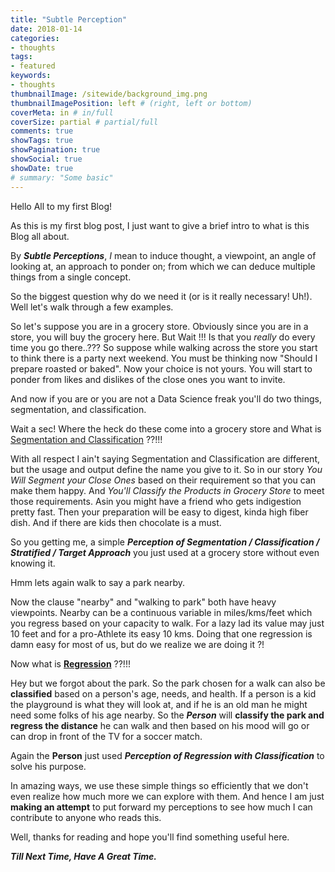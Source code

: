 ```yaml
---
title: "Subtle Perception"
date: 2018-01-14
categories:
- thoughts
tags:
- featured
keywords:
- thoughts
thumbnailImage: /sitewide/background_img.png 
thumbnailImagePosition: left # (right, left or bottom)
coverMeta: in # in/full
coverSize: partial # partial/full
comments: true
showTags: true
showPagination: true
showSocial: true
showDate: true
# summary: "Some basic"
---
```


Hello All to my first Blog!

<!--more-->
As this is my first blog post, I just want to give a brief intro to what is this Blog all about.

By ***Subtle Perceptions***, *I* mean to induce thought, a viewpoint, an angle of looking at, an approach to ponder on;
from which we can deduce multiple things from a single concept.
 
So the biggest question why do we need it (or is it really necessary! Uh!). Well let's walk through a few examples.
 
So let's suppose you are in a grocery store. Obviously since you are in a store, you will buy the grocery here. But Wait !!! Is that you _really_ do every time you go there..??? So suppose while walking across the store you start to think there is a party next weekend. You must be thinking now "Should I prepare roasted or baked". Now your choice is not yours. You will start to ponder from likes and dislikes of the close ones you want to invite. 
 
 And now if you are or you are not a Data Science freak you'll do two things, segmentation, and classification. 
 
 Wait a sec! Where the heck do these come into a grocery store and What is [Segmentation and Classification](https://en.wikipedia.org/wiki/Classification) ??!!!
 
With all respect I ain't saying Segmentation and Classification are different, but the usage and output define the name you give to it. So in our story *You Will Segment your Close Ones* based on their requirement so that you can make them happy. And *You'll Classify the Products in Grocery Store* to meet those requirements. Asin you might have a friend who gets indigestion pretty fast. Then your preparation will be easy to digest, kinda high fiber dish. And if there are kids then chocolate is a must. 
 
 So you getting me, a simple ***Perception of Segmentation / Classification / Stratified / Target Approach*** you just used 
 at a grocery store without even knowing it.
 
 Hmm lets again walk to say a park nearby.
 
 Now the clause "nearby" and "walking to park" both have heavy viewpoints. Nearby can be a continuous variable in miles/kms/feet which you regress based on your capacity to walk. For a lazy lad its value may just 10 feet and for a pro-Athlete its easy 10 kms. Doing that one regression is damn easy for most of us, but do we realize we are doing it ?!
 
 Now what is [**Regression**](https://en.wikipedia.org/wiki/Regression_analysis) ??!!!
 
 Hey but we forgot about the park. So the park chosen for a walk can also be **classified** based on a person's age, needs, and health. If a person is a kid the playground is what they will look at, and if he is an old man he might need some folks of his age nearby. So the ***Person*** will **classify the park and regress the distance** he can walk and then based on his mood will go or can drop in front of the TV for a soccer match.
 
 Again the **Person** just used ***Perception of Regression with Classification*** to solve his purpose.
 
In amazing ways, we use these simple things so efficiently that we don't even realize how much more we can explore with them. And hence I am just **making an attempt** to put forward my perceptions to see how much I can contribute to anyone who reads this.

Well, thanks for reading and hope you'll find something useful here.

***Till Next Time, Have A Great Time.***
